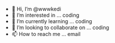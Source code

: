 - 👋 Hi, I’m @wwwkedi
- 👀 I’m interested in ... coding
- 🌱 I’m currently learning ... coding
- 💞️ I’m looking to collaborate on ... coding
- 📫 How to reach me ... email

<!---
wwwkedi/wwwkedi is a ✨ special ✨ repository because its `README.md` (this file) appears on your GitHub profile.
You can click the Preview link to take a look at your changes.
--->
